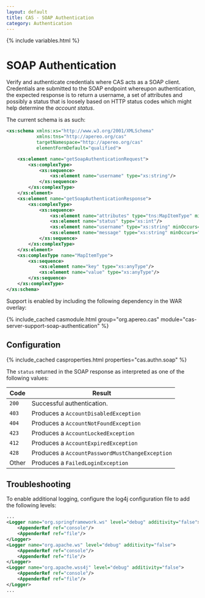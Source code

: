 ```yaml
---
layout: default
title: CAS - SOAP Authentication
category: Authentication
---
```

{% include variables.html %}


# SOAP Authentication

Verify and authenticate credentials where CAS acts as a SOAP client. Credentials are submitted to the SOAP endpoint whereupon authentication,
the expected response is to return a username, a set of attributes and possibly a status that is loosely based on HTTP status codes which might help
determine the *account status*. 

The current schema is as such:

```xml
<xs:schema xmlns:xs="http://www.w3.org/2001/XMLSchema"
           xmlns:tns="http://apereo.org/cas"
           targetNamespace="http://apereo.org/cas"
           elementFormDefault="qualified">

    <xs:element name="getSoapAuthenticationRequest">
        <xs:complexType>
            <xs:sequence>
                <xs:element name="username" type="xs:string"/>
            </xs:sequence>
        </xs:complexType>
    </xs:element>
    <xs:element name="getSoapAuthenticationResponse">
        <xs:complexType>
            <xs:sequence>
                <xs:element name="attributes" type="tns:MapItemType" minOccurs="0" maxOccurs="unbounded"/>
                <xs:element name="status" type="xs:int"/>
                <xs:element name="username" type="xs:string" minOccurs="0"/>
                <xs:element name="message" type="xs:string" minOccurs="0"/>
            </xs:sequence>
        </xs:complexType>
    </xs:element>
    <xs:complexType name="MapItemType">
        <xs:sequence>
            <xs:element name="key" type="xs:anyType"/>
            <xs:element name="value" type="xs:anyType"/>
        </xs:sequence>
    </xs:complexType>
</xs:schema>
```

Support is enabled by including the following dependency in the WAR overlay:

{% include_cached casmodule.html group="org.apereo.cas" module="cas-server-support-soap-authentication" %}

## Configuration


{% include_cached casproperties.html properties="cas.authn.soap" %}

The `status` returned in the SOAP response as interpreted as one of the following values:

| Code  | Result                                          |
|-------|-------------------------------------------------|
| `200` | Successful authentication.                      |
| `403` | Produces a `AccountDisabledException`           |
| `404` | Produces a `AccountNotFoundException`           |
| `423` | Produces a `AccountLockedException`             |
| `412` | Produces a `AccountExpiredException`            |
| `428` | Produces a `AccountPasswordMustChangeException` |
| Other | Produces a `FailedLoginException`               |

## Troubleshooting

To enable additional logging, configure the log4j configuration file to add the following levels:

```xml
...
<Logger name="org.springframework.ws" level="debug" additivity="false">
    <AppenderRef ref="console"/>
    <AppenderRef ref="file"/>
</Logger>
<Logger name="org.apache.ws" level="debug" additivity="false">
    <AppenderRef ref="console"/>
    <AppenderRef ref="file"/>
</Logger>
<Logger name="org.apache.wss4j" level="debug" additivity="false">
    <AppenderRef ref="console"/>
    <AppenderRef ref="file"/>
</Logger>
...
```
